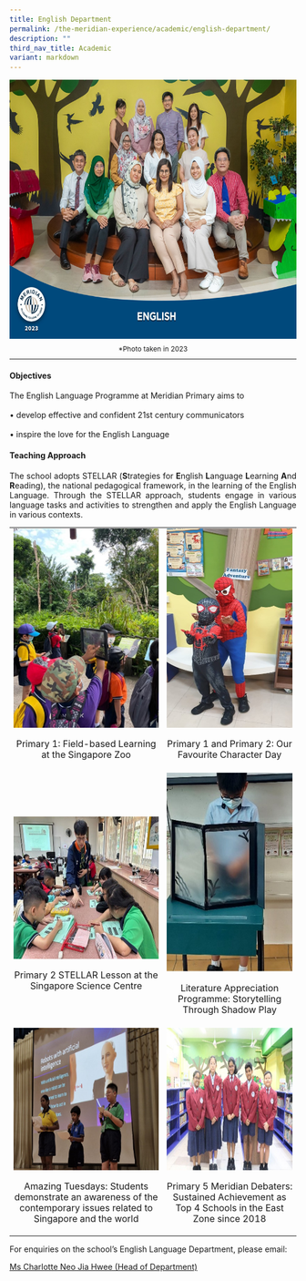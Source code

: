 ```yaml
---
title: English Department
permalink: /the-meridian-experience/academic/english-department/
description: ""
third_nav_title: Academic
variant: markdown
---
```

<img src="/images/Our%20Staff/2023%20Dept%20Photos/English__Formal_min.jpg" style="width:650px;height:455px;float:center">
<p style="line-height:0.5em; font-size: 12px; text-align:center;">*Photo taken in 2023</p>
<hr>

#### Objectives

The English Language Programme at Meridian Primary aims to<br>
<br>
• develop effective and confident 21st century communicators<br>
<br>
• inspire the love for the English Language<br>

#### Teaching Approach
<p align="justify">The school adopts STELLAR (<b>S</b>trategies for <b>E</b>nglish <b>L</b>anguage <b>L</b>earning <b>A</b>nd <b>R</b>eading), the national pedagogical framework, in the learning of the English Language. Through the STELLAR approach, students engage in various language tasks and activities to strengthen and apply the English Language in various contexts.</p>

<table style="width:100%">

  <tbody><tr>
    <td><img src="/images/The%20Meridian%20Experience/English%20Dept/2024_EL1.jpg" style="width:280px;height:350px;float:center"><p style="line-height:1.2em; font-size: 16px; text-align:center;">Primary 1: Field-based Learning at the Singapore Zoo</p></td>
    <td><img src="/images/The%20Meridian%20Experience/English%20Dept/2024_EL2.jpg" style="width:280px;height:350px;float:center"><p style="line-height:1.2em; font-size: 16px; text-align:center;">Primary 1 and Primary 2: Our Favourite Character Day</p></td>
  </tr>
		<tr>
    <td><br><br><img src="/images/The%20Meridian%20Experience/English%20Dept/2024_EL3.jpg" style="width:380px;height:250px;float:center"><p style="line-height:1.2em; font-size: 16px; text-align:center;">Primary 2 STELLAR Lesson at the Singapore Science Centre</p></td>
    <td><img src="/images/The%20Meridian%20Experience/English%20Dept/2024_EL4.jpg" style="width:280px;height:350px;float:center"><p style="line-height:1.2em; font-size: 16px; text-align:center;">Literature Appreciation Programme: Storytelling Through Shadow Play</p></td>
  </tr>
		<tr>
    <td><img src="/images/The%20Meridian%20Experience/English%20Dept/2024_EL5.jpg" style="width:350px;height:250px;float:center"><p style="line-height:1.2em; font-size: 16px; text-align:center;">Amazing Tuesdays: Students demonstrate an awareness of the contemporary issues related to Singapore and the world</p></td>
    <td><img src="/images/The%20Meridian%20Experience/English%20Dept/2024_EL6.jpg" style="width:380px;height:250px;float:center"><p style="line-height:1.2em; font-size: 16px; text-align:center;">Primary 5 Meridian Debaters: Sustained Achievement as Top 4 Schools in the East Zone since 2018</p></td>
  </tr>
</tbody></table>


<p>For enquiries on the school’s English Language Department, please email:</p>
<a href="mailto:neo_jia_hwee@moe.edu.sg">Ms Charlotte Neo Jia Hwee (Head of Department)</a>